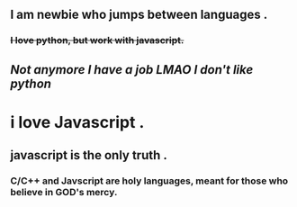 ## I am newbie who jumps between languages .
### ~~I love python, but work with javascript.~~ 
## ***Not anymore I have a job LMAO I don't like python***
# i love Javascript .
## javascript is the only truth .
### C/C++ and Javscript are holy languages, meant for those who believe in GOD's mercy.


